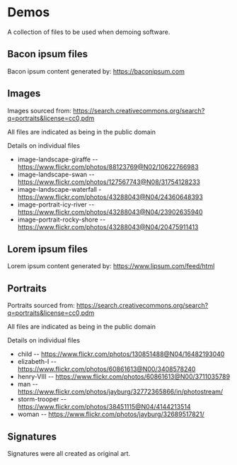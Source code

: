 # Demos

A collection of files to be used when demoing software.


## Bacon ipsum files

Bacon ipsum content generated by: https://baconipsum.com


## Images

Images sourced from:
https://search.creativecommons.org/search?q=portraits&license=cc0,pdm

All files are indicated as being in the public domain

Details on individual files

* image-landscape-giraffe -- https://www.flickr.com/photos/88123769@N02/10622766983
* image-landscape-swan -- https://www.flickr.com/photos/127567743@N08/31754128233
* image-landscape-waterfall - https://www.flickr.com/photos/43288043@N04/24360648393
* image-portrait-icy-river -- https://www.flickr.com/photos/43288043@N04/23902635940
* image-portrait-rocky-shore -- https://www.flickr.com/photos/43288043@N04/20475911413


## Lorem ipsum files

Lorem ipsum content generated by: https://www.lipsum.com/feed/html


## Portraits

Portraits sourced from:
https://search.creativecommons.org/search?q=portraits&license=cc0,pdm

All files are indicated as being in the public domain

Details on individual files

* child -- https://www.flickr.com/photos/130851488@N04/16482193040
* elizabeth-I -- https://www.flickr.com/photos/60861613@N00/3408578240
* henry-VIII -- https://www.flickr.com/photos/60861613@N00/3711035789
* man -- https://www.flickr.com/photos/jayburg/32772365866/in/photostream/
* storm-trooper -- https://www.flickr.com/photos/38451115@N04/4144213514
* woman -- https://www.flickr.com/photos/jayburg/32689517821/


## Signatures

Signatures were all created as original art.

